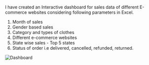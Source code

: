 I have created an Interactive dashboard for sales data of different E-commerce websites considering following parameters in Excel.

   1) Month of sales
   2) Gender based sales
   3) Category and types of clothes
   4) Different e-commerce websites
   5) State wise sales - Top 5 states
   6) Status of order i.e delivered, cancelled, refunded, returned.

![Dashboard](https://github.com/user-attachments/assets/defd8b06-1d50-4221-a21a-f3bca9c304d4)


